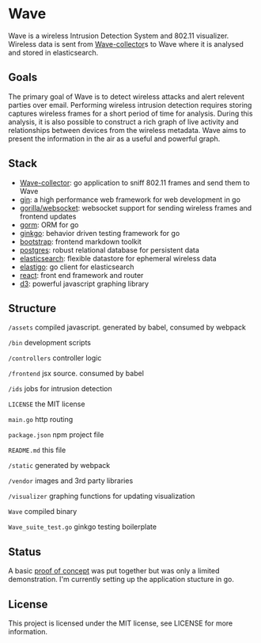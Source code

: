 Wave
====

Wave is a wireless Intrusion Detection System and 802.11 visualizer.  Wireless data is sent from [Wave-collector](https://github.com/hkparker/collector)s to Wave where it is analysed and stored in elasticsearch.

Goals
-----

The primary goal of Wave is to detect wireless attacks and alert relevent parties over email.  Performing wireless intrusion detection requires storing captures wireless frames for a short period of time for analysis.  During this analysis, it is also possible to construct a rich graph of live activity and relationships between devices from the wireless metadata.  Wave aims to present the information in the air as a useful and powerful graph.

Stack
-----

* [Wave-collector](https://github.com/hkparker/collector): go application to sniff 802.11 frames and send them to Wave
* [gin](https://github.com/gin-gonic/gin): a high performance web framework for web development in go
* [gorilla/websocket](https://github.com/gorilla/websocket): websocket support for sending wireless frames and frontend updates
* [gorm](https://github.com/jinzhu/gorm): ORM for go
* [ginkgo](https://github.com/onsi/ginkgo): behavior driven testing framework for go
* [bootstrap](https://github.com/twbs/bootstrap): frontend markdown toolkit
* [postgres](https://github.com/postgres/postgres): robust relational database for persistent data
* [elasticsearch](https://github.com/elastic/elasticsearch): flexible datastore for ephemeral wireless data
* [elastigo](https://github.com/mattbaird/elastigo): go client for elasticsearch
* [react](https://github.com/facebook/react): front end framework and router
* [d3](https://github.com/mbostock/d3): powerful javascript graphing library

Structure
---------

`/assets`		compiled javascript. generated by babel, consumed by webpack

`/bin`			development scripts

`/controllers`		controller logic

`/frontend`		jsx source. consumed by babel

`/ids`			jobs for intrusion detection

`LICENSE`		the MIT license

`main.go`		http routing

`package.json`		npm project file

`README.md`		this file

`/static`		generated by webpack

`/vendor`		images and 3rd party libraries

`/visualizer`		graphing functions for updating visualization

`Wave`			compiled binary

`Wave_suite_test.go`	ginkgo testing boilerplate

Status
------

A basic [proof of concept](https://github.com/hkparker/cWave) was put together but was only a limited demonstration.  I'm currently setting up the application stucture in go.

License
-------

This project is licensed under the MIT license, see LICENSE for more information.
